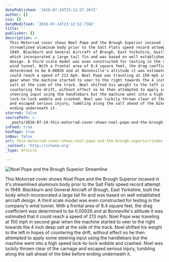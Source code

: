```yaml
---
datePublished: '2016-07-24T23:12:57.367Z'
author: []
via: {}
dateModified: '2016-07-24T23:12:52.738Z'
title: ''
publisher: {}
description: >-
  This Motorrad cover shows Noel Pope and the Brough Superior incased in it's
  streamlined aluminum body prior to the Salt Flats speed record attempt in
  1949. Blackburn and General Aircraft of Brough, East Yorkshire, built the body
  which incorporated a large tail fin and was based on well established aircraft
  design. A third scale model was even constructed for testing in the company's
  wind tunnel. With a frontal area of 8.4 square feet, the drag coefficient was
  determined to be 0.00026 and at Bonneville's altitude it was estimated that it
  could reach a speed of 213 mph. Noel Pope was traveling at 150 mph in second
  gear when the machine started to veer to the right towards the 4 inch deep
  salt at the side of the track. Noel shifted his weight to the left in hopes of
  countering the drift, without effect so he then attempted to apply some
  steering input using the handlebars but the machine went into a high speed
  lock-to-lock wobble and crashed. Noel was luckily thrown clear of the carnage
  and escaped serious injury, tumbling along the salt ahead of the bike before
  ending underneath it.
starred: false
sourcePath: >-
  _posts/2016-07-24-this-motorrad-cover-shows-noel-pope-and-the-brough-superior.md
inFeed: true
hasPage: true
inNav: false
url: this-motorrad-cover-shows-noel-pope-and-the-brough-superior/index.html
_context: 'http://schema.org'
_type: Article

---
```

![Noel Pope and the Brough Superior Streamline](https://the-grid-user-content.s3-us-west-2.amazonaws.com/3e8679f4-00f8-4bec-b763-abdebb88f1f0.jpg)

This Motorrad cover shows Noel Pope and the Brough Superior incased in it's streamlined aluminum body prior to the Salt Flats speed record attempt in 1949\. Blackburn and General Aircraft of Brough, East Yorkshire, built the body which incorporated a large tail fin and was based on well established aircraft design. A third scale model was even constructed for testing in the company's wind tunnel. With a frontal area of 8.4 square feet, the drag coefficient was determined to be 0.00026 and at Bonneville's altitude it was estimated that it could reach a speed of 213 mph. Noel Pope was traveling at 150 mph in second gear when the machine started to veer to the right towards the 4 inch deep salt at the side of the track. Noel shifted his weight to the left in hopes of countering the drift, without effect so he then attempted to apply some steering input using the handlebars but the machine went into a high speed lock-to-lock wobble and crashed. Noel was luckily thrown clear of the carnage and escaped serious injury, tumbling along the salt ahead of the bike before ending underneath it.
